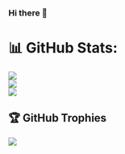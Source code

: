 ### Hi there 👋

# 📊 GitHub Stats:
![](https://github-readme-stats.vercel.app/api?username=sposmen&hide_border=false&include_all_commits=true&count_private=true)<br/>
![](https://github-readme-streak-stats.herokuapp.com/?user=sposmen&hide_border=false)<br/>
![](https://github-readme-stats.vercel.app/api/top-langs/?username=sposmen&hide_border=false&include_all_commits=true&count_private=true&layout=compact)

## 🏆 GitHub Trophies
![](https://github-profile-trophy.vercel.app/?username=weebzone&theme=radical&no-frame=false&no-bg=true&margin-w=4)


<!--
**sposmen/sposmen** is a ✨ _special_ ✨ repository because its `README.md` (this file) appears on your GitHub profile.

Page where I saw this Readme example: https://github.com/weebzone/weebzone/blob/main/README.md

Here are some ideas to get you started:

- 🔭 I’m currently working on ...
- 🌱 I’m currently learning ...
- 👯 I’m looking to collaborate on ...
- 🤔 I’m looking for help with ...
- 💬 Ask me about ...
- 📫 How to reach me: ...
- 😄 Pronouns: ...
- ⚡ Fun fact: ...
-->
